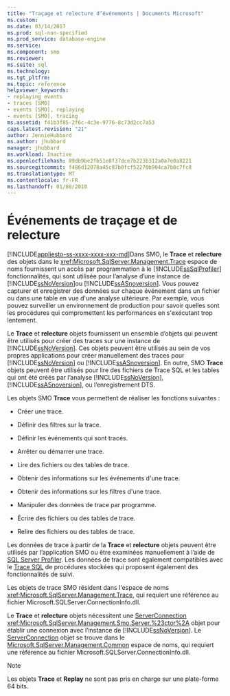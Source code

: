 ```yaml
---
title: "Traçage et relecture d’événements | Documents Microsoft"
ms.custom: 
ms.date: 03/14/2017
ms.prod: sql-non-specified
ms.prod_service: database-engine
ms.service: 
ms.component: smo
ms.reviewer: 
ms.suite: sql
ms.technology: 
ms.tgt_pltfrm: 
ms.topic: reference
helpviewer_keywords:
- replaying events
- traces [SMO]
- events [SMO], replaying
- events [SMO], tracing
ms.assetid: f41b3f85-2f6c-4c3e-9776-8c73d2cc7a53
caps.latest.revision: "21"
author: JennieHubbard
ms.author: jhubbard
manager: jhubbard
ms.workload: Inactive
ms.openlocfilehash: 89db9be2fb51e8f37dce7b223b312a0a7e0a8221
ms.sourcegitcommit: f486d12078a45c87b0fcf52270b904ca7b0c7fc8
ms.translationtype: MT
ms.contentlocale: fr-FR
ms.lasthandoff: 01/08/2018
---
```

# <a name="tracing-and-replaying-events"></a>Événements de traçage et de relecture
[!INCLUDE[appliesto-ss-xxxx-xxxx-xxx-md](../../../includes/appliesto-ss-xxxx-xxxx-xxx-md.md)]Dans SMO, le **Trace** et **relecture** des objets dans le <xref:Microsoft.SqlServer.Management.Trace> espace de noms fournissent un accès par programmation à le [!INCLUDE[ssSqlProfiler](../../../includes/sssqlprofiler-md.md)] fonctionnalités, qui sont utilisée pour l’analyse d’une instance de [!INCLUDE[ssNoVersion](../../../includes/ssnoversion-md.md)]ou [!INCLUDE[ssASnoversion](../../../includes/ssasnoversion-md.md)]. Vous pouvez capturer et enregistrer des données sur chaque événement dans un fichier ou dans une table en vue d'une analyse ultérieure. Par exemple, vous pouvez surveiller un environnement de production pour savoir quelles sont les procédures qui compromettent les performances en s'exécutant trop lentement.  
  
 Le **Trace** et **relecture** objets fournissent un ensemble d’objets qui peuvent être utilisés pour créer des traces sur une instance de [!INCLUDE[ssNoVersion](../../../includes/ssnoversion-md.md)]. Ces objets peuvent être utilisés au sein de vos propres applications pour créer manuellement des traces pour [!INCLUDE[ssNoVersion](../../../includes/ssnoversion-md.md)] ou [!INCLUDE[ssASnoversion](../../../includes/ssasnoversion-md.md)]. En outre, SMO **Trace** objets peuvent être utilisés pour lire des fichiers de Trace SQL et les tables qui ont été créés par l’analyse [!INCLUDE[ssNoVersion](../../../includes/ssnoversion-md.md)], [!INCLUDE[ssASnoversion](../../../includes/ssasnoversion-md.md)], ou l’enregistrement DTS.  
  
 Les objets SMO **Trace** vous permettent de réaliser les fonctions suivantes :  
  
-   Créer une trace.  
  
-   Définir des filtres sur la trace.  
  
-   Définir les événements qui sont tracés.  
  
-   Arrêter ou démarrer une trace.  
  
-   Lire des fichiers ou des tables de trace.  
  
-   Obtenir des informations sur les événements d'une trace.  
  
-   Obtenir des informations sur les filtres d'une trace.  
  
-   Manipuler des données de trace par programme.  
  
-   Écrire des fichiers ou des tables de trace.  
  
-   Relire des fichiers ou des tables de trace.  
  
 Les données de trace à partir de la **Trace** et **relecture** objets peuvent être utilisés par l’application SMO ou être examinées manuellement à l’aide de [SQL Server Profiler](../../../tools/sql-server-profiler/sql-server-profiler.md). Les données de trace sont également compatibles avec le [Trace SQL](../../../relational-databases/sql-trace/sql-trace.md) de procédures stockées qui proposent également des fonctionnalités de suivi.  
  
 Les objets de trace SMO résident dans l'espace de noms <xref:Microsoft.SqlServer.Management.Trace>, qui requiert une référence au fichier Microsoft.SQLServer.ConnectionInfo.dll.  
  
 Le **Trace** et **relecture** objets nécessitent une [ServerConnection](https://msdn.microsoft.com/en-us/library/microsoft.sqlserver.management.common.serverconnection.aspx) <xref:Microsoft.SqlServer.Management.Smo.Server.%23ctor%2A> objet pour établir une connexion avec l’instance de [!INCLUDE[ssNoVersion](../../../includes/ssnoversion-md.md)]. Le [ServerConnection](https://msdn.microsoft.com/en-us/library/microsoft.sqlserver.management.common.serverconnection.aspx) objet se trouve dans le [Microsoft.SqlServer.Management.Common](https://msdn.microsoft.com/en-us/library/microsoft.sqlserver.management.common) espace de noms, qui requiert une référence au fichier Microsoft.SQLServer.ConnectionInfo.dll.  
  
> [!NOTE]  
>  Les objets **Trace** et **Replay** ne sont pas pris en charge sur une plate-forme 64 bits.  
  
  
